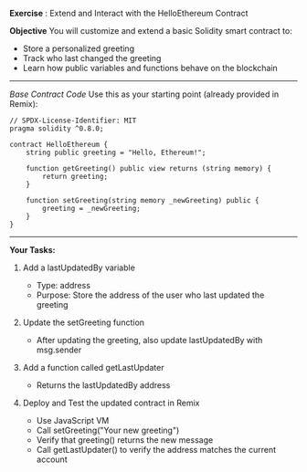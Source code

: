 **Exercise** : Extend and Interact with the HelloEthereum Contract

**Objective** 
You will customize and extend a basic Solidity smart contract to:
- Store a personalized greeting
- Track who last changed the greeting
- Learn how public variables and functions behave on the blockchain
-------
*Base Contract Code* 
Use this as your starting point (already provided in Remix):
```
// SPDX-License-Identifier: MIT
pragma solidity ^0.8.0;

contract HelloEthereum {
    string public greeting = "Hello, Ethereum!";

    function getGreeting() public view returns (string memory) {
        return greeting;
    }

    function setGreeting(string memory _newGreeting) public {
        greeting = _newGreeting;
    }
}
```
--------

**Your Tasks:** 
1. Add a lastUpdatedBy variable
   - Type: address
   - Purpose: Store the address of the user who last updated the greeting


2. Update the setGreeting function
   - After updating the greeting, also update lastUpdatedBy with msg.sender


3. Add a function called getLastUpdater
   - Returns the lastUpdatedBy address


4. Deploy and Test the updated contract in Remix

   - Use JavaScript VM
   - Call setGreeting("Your new greeting")
   - Verify that greeting() returns the new message
   - Call getLastUpdater() to verify the address matches the current account

